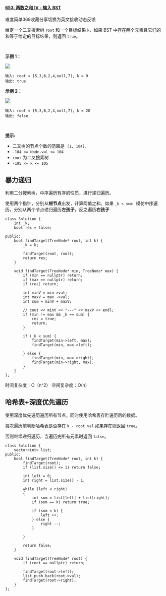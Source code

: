 #### [653. 两数之和 IV - 输入 BST](https://leetcode-cn.com/problems/two-sum-iv-input-is-a-bst/)

难度简单369收藏分享切换为英文接收动态反馈

给定一个二叉搜索树 `root` 和一个目标结果 `k`，如果 BST 中存在两个元素且它们的和等于给定的目标结果，则返回 `true`。

 

**示例 1：**

![](https://p3-juejin.byteimg.com/tos-cn-i-k3u1fbpfcp/7c0ad225c40d4b6e9f0c99ea5ddf4418~tplv-k3u1fbpfcp-zoom-1.image)

```
输入: root = [5,3,6,2,4,null,7], k = 9
输出: true
```

**示例 2：**

![](https://p3-juejin.byteimg.com/tos-cn-i-k3u1fbpfcp/34ceeea88ad6469e90ae11a9b9d24ca3~tplv-k3u1fbpfcp-zoom-1.image)

```
输入: root = [5,3,6,2,4,null,7], k = 28
输出: false
```

 

**提示:**

-   二叉树的节点个数的范围是  `[1, 104]`.
-   `-104 <= Node.val <= 104`
-   `root` 为二叉搜索树
-   `-105 <= k <= 105`

## 暴力递归

利用二分搜索树，中序遍历有序的性质，进行递归遍历。

使用两个指针，分别从**根节点**出发，计算两值之和。如果 `_k < sum ` 模仿中序遍历，分别从两个节点递归遍历**左孩子**，反之遍历**右孩子**

```
class Solution {
    int _k;
    bool res = false;

public:
    bool findTarget(TreeNode* root, int k) {
        _k = k;
        
        findTarget(root, root);
        return res;
    }

    void findTarget(TreeNode* min, TreeNode* max) {
        if (min == nullptr) return;
        if (max == nullptr) return;
        if (res) return;

        int minV = min->val;
        int maxV = max ->val;
        int sum = minV + maxV;

        // cout << minV << "---" << maxV << endl;
        if (min != max && _k == sum) {
            res = true;
            return;
        }

        if (_k < sum) {
            findTarget(min->left, max);
            findTarget(min, max->left);

        } else {
            findTarget(min, max->right);
            findTarget(min->right, max);
        }
    }
};
```

时间复杂度：O（n^2）
空间复杂度：O(n)

## 哈希表+深度优先遍历
使用深度优先遍历遍历所有节点，同时使用哈希表存贮遍历后的数据。

每次遍历前判断哈希表是否存在 `k - root.val` 如果存在则返回 `true`。

否则继续递归遍历，当遍历完所有元素时返回 `false`。

```
class Solution {
    vector<int> list;
public:
    bool findTarget(TreeNode* root, int k) {
        findTarget(root);
        if (list.size() <= 1) return false;

        int left = 0;
        int right = list.size() - 1;

        while (left < right)
        {
            int sum = list[left] + list[right];
            if (sum == k) return true;

            if (sum < k) {
                left ++;
            } else {
                right --;
            }

        }   

        return false;
    }

    void findTarget(TreeNode* root) {
        if (root == nullptr) return;

        findTarget(root->left);
        list.push_back(root->val);
        findTarget(root->right);
    }
};
```
